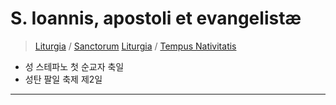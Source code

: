 # S. Ioannis, apostoli et evangelistæ
> [Liturgia](../../README.md) / [Sanctorum](../SS.md)
> [Liturgia](../../README.md) / [Tempus Nativitatis](../LN.md)
* 성 스테파노 첫 순교자 축일
* 성탄 팔일 축제 제2일

----

